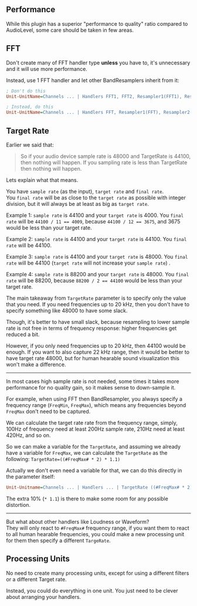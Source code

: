 ## Performance

While this plugin has a superior "performance to quality" ratio compared to AudioLevel, some care should be taken in few areas.

## FFT

Don't create many of FFT handler type **unless** you have to, it's unnecessary and it will use more performance.

Instead, use 1 FFT handler and let other BandResamplers inherit from it:

```ini
; Don't do this
Unit-UnitName=Channels ... | Handlers FFT1, FFT2, Resampler1(FFT1), Resampler2(FFT2)

; Instead, do this
Unit-UnitName=Channels ... | Handlers FFT, Resampler1(FFT), Resampler2(FFT)
```

## Target Rate

Earlier we said that:

> So if your audio device sample rate is 48000 and TargetRate is 44100, then nothing will happen. If you sampling rate is less than TargetRate then nothing will happen.

Lets explain what that means.

You have `sample rate` (as the input), `target rate` and `final rate`.<br/>
You `final rate` will be as close to the `target rate` as possible with integer division, but it will always be at least as big as `target rate`.

Example 1: `sample rate` is 44100 and your `target rate` is 4000. You `final rate` will be `44100 / 11 == 4009`, because `44100 / 12 == 3675`, and 3675 would be less than your target rate.

Example 2: `sample rate` is 44100 and your `target rate` is 44100. You `final rate` will be 44100.

Example 3: `sample rate` is 44100 and your `target rate` is 48000. You `final rate` will be 44100 (`target rate` will not increase your `sample rate`) .

Example 4: `sample rate` is 88200 and your `target rate` is 48000. You `final rate` will be 88200, because `88200 / 2 == 44100` would be less than your target rate.

The main takeaway from `TargetRate` parameter is to specify only the value that you need. If you need frequencies up to 20 kHz, then you don't have to specify something like 48000 to have some slack.

Though, it's better to have small slack, because resampling to lower sample rate is not free in terms of frequency response: higher frequencies get reduced a bit.

However, if you only need frequencies up to 20 kHz, then 44100 would be enough. If you want to also capture 22 kHz range, then it would be better to have target rate 48000, but for human hearable sound visualization this won't make a difference.

---

In most cases high sample rate is not needed, some times it takes more performance for no quality gain, so it makes sense to down-sample it.

For example, when using FFT then BandResampler, you always specify a frequency range (`FreqMin`, `FreqMax`), which means any frequencies beyond `FreqMax` don't need to be captured.

We can calculate the target rate rate from the frequency range, simply, 100Hz of frequency need at least 200Hz sample rate, 210Hz need at least 420Hz, and so on.

So we can make a variable for the `TargetRate`, and assuming we already have a variable for `FreqMax`, we can calculate the `TargetRate` as the following: `TargetRate=((#FreqMax# * 2) * 1.1)`

Actually we don't even need a variable for that, we can do this directly in the parameter itself:

```ini
Unit-Unitname=Channels ... | Handlers ... | TargetRate ((#FreqMax# * 2) * 1.1) | Filters ...
```

The extra 10% (`* 1.1`) is there to make some room for any possible distortion.

---

But what about other handlers like Loudness or Waveform?<br/>
They will only react to `#FreqMax#` frequency range, if you want them to react to all human hearable frequencies, you could make a new processing unit for them then specify a different `TargeRate`.

## Processing Units

No need to create many processing units, except for using a different filters or a different Target rate.

Instead, you could do everything in one unit. You just need to be clever about arranging your handlers.
